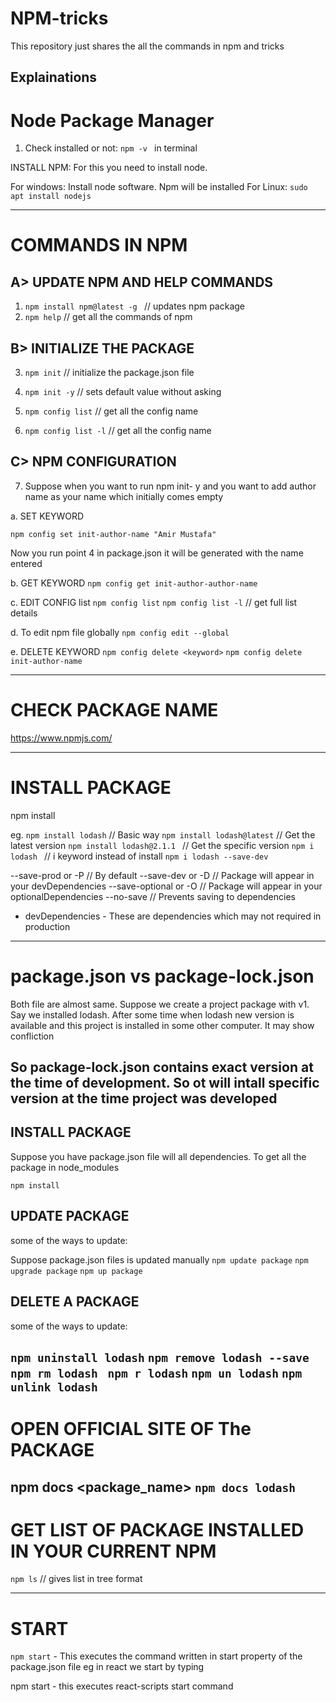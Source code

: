 # NPM-tricks
This repository just shares the all the commands in npm and tricks

## Explainations

Node Package Manager
====================

1.  Check installed or not: ```npm -v ``` in terminal

INSTALL NPM:
For this you need to install node.

For windows: Install node software. Npm will be installed
For Linux:  ``` sudo apt install nodejs ```

--------------------------------------------------------------------------------------------------

COMMANDS IN NPM
================
A> UPDATE NPM AND HELP COMMANDS
-------------------------------
1. ```npm install npm@latest -g ```       // updates npm package
2. ```npm help```                        // get all the commands of npm

B> INITIALIZE THE PACKAGE
----------------------
3. ```npm init```                        // initialize the package.json file      
4. ```npm init -y```                     // sets default value without asking

5. ```npm config list```                 // get all the config name
6. ```npm config list -l```              // get all the config name

C> NPM CONFIGURATION
---------------------
7. Suppose when you want to run npm init- y  and you want to add author name as your name which initially comes empty

a. SET KEYWORD

```npm config set init-author-name "Amir Mustafa"```

Now you run point 4 in package.json it will be generated with the name entered

b. GET KEYWORD
```npm config get init-author-author-name```

c. EDIT CONFIG list
```npm config list```
```npm config list -l```  // get full list details

d. To edit npm file globally
```npm config edit --global```

e. DELETE KEYWORD
```npm config delete <keyword>```
```npm config delete init-author-name```

----------------------------------------------------------------------------------------------
CHECK PACKAGE NAME 
===================

https://www.npmjs.com/

----------------------------------------------------------------------------------------------

INSTALL PACKAGE
===============

npm install <package-name>

eg.
```npm install lodash```          // Basic way
```npm install lodash@latest```   // Get the latest version
```npm install lodash@2.1.1 ```   // Get the specific version
```npm i lodash ```               // i keyword instead of install
```npm i lodash --save-dev ```     

--save-prod or -P       // By default
--save-dev or -D        //  Package will appear in your devDependencies
--save-optional or -O   // Package will appear in your optionalDependencies
--no-save               // Prevents saving to dependencies

- devDependencies - These are dependencies which may not required in production

----------------------------------------------------------------------------------------------

package.json vs package-lock.json
==================================

Both file are almost same. Suppose we create a project package with v1. Say we installed lodash.
After some time when lodash new version is available and this project is installed in some other computer. It may show confliction

So package-lock.json contains exact version at the time of development. So ot will intall specific version at the time project was developed
----------------------------------------------------------------------------------------------

INSTALL PACKAGE
-----------------

Suppose you have package.json file will all dependencies. To get all the package in node_modules

```npm install```

UPDATE PACKAGE
--------------
some of the ways to update:

Suppose package.json files is updated manually
```npm update package```
```npm upgrade package```
```npm up package```


DELETE A PACKAGE
------------------
some of the ways to update:

```npm uninstall lodash```
```npm remove lodash --save```
```npm rm lodash ```
```npm r lodash```
```npm un lodash```
```npm unlink lodash```
----------------------------------------------------------------------------------------------

OPEN OFFICIAL SITE OF The PACKAGE
==================================

npm docs <package_name>
```npm docs lodash```
----------------------------------------------------------------------------------------------

GET LIST OF PACKAGE INSTALLED IN YOUR CURRENT NPM
=================================================

```npm ls```  // gives list in tree format

-----------------------------------------------------------------------------------------------

START
======
```npm start``` - This executes the command written in start property of the package.json file 
eg in react we start by typing 

npm start - this executes react-scripts start command


